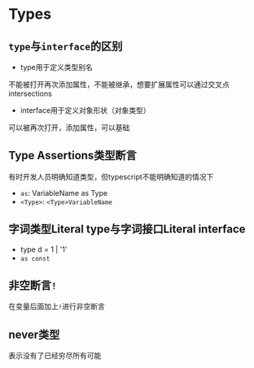# Types

## `type`与`interface`的区别

- type用于定义类型别名

不能被打开再次添加属性，不能被继承，想要扩展属性可以通过交叉点intersections

- interface用于定义对象形状（对象类型）

可以被再次打开，添加属性，可以基础


## Type Assertions类型断言

有时开发人员明确知道类型，但typescript不能明确知道的情况下

- `as`: VariableName as Type 
- `<Type>`: `<Type>VariableName`


## 字词类型Literal type与字词接口Literal interface

- type d = 1 | '1'
- `as const`

## 非空断言`!`

在变量后面加上`!`进行非空断言

## never类型

表示没有了已经穷尽所有可能
